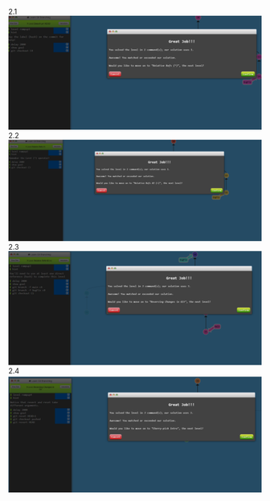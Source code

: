 2.1
![alt text](image-4.png)
2.2
![alt text](image-5.png)
2.3
![alt text](image-6.png)
2.4
![alt text](image-7.png)